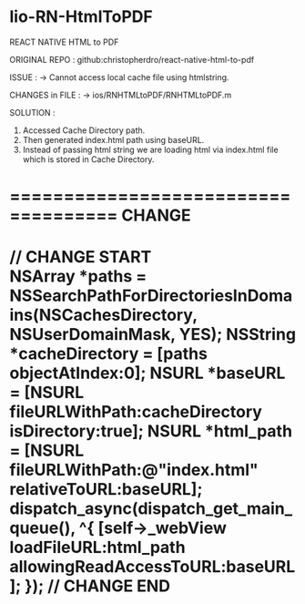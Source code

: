 # lio-RN-HtmlToPDF

REACT NATIVE HTML to PDF

ORIGINAL REPO :
github:christopherdro/react-native-html-to-pdf

ISSUE :
-> Cannot access local cache file using htmlstring.

CHANGES in FILE :
-> ios/RNHTMLtoPDF/RNHTMLtoPDF.m

SOLUTION :

1. Accessed Cache Directory path.
2. Then generated index.html path using baseURL.
3. Instead of passing html string we are loading html via index.html file which is stored in Cache Directory.

====================================
CHANGE
====================================
// CHANGE START  
 NSArray *paths = NSSearchPathForDirectoriesInDomains(NSCachesDirectory, NSUserDomainMask, YES);
NSString *cacheDirectory = [paths objectAtIndex:0];
NSURL *baseURL = [NSURL fileURLWithPath:cacheDirectory isDirectory:true];
NSURL *html_path = [NSURL fileURLWithPath:@"index.html" relativeToURL:baseURL];
dispatch_async(dispatch_get_main_queue(), ^{
[self->_webView loadFileURL:html_path allowingReadAccessToURL:baseURL];
});
// CHANGE END
====================================
